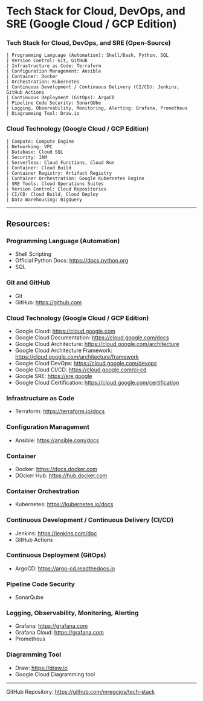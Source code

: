 # Tech Stack for Cloud, DevOps, and SRE (Google Cloud / GCP Edition)

### Tech Stack for Cloud, DevOps, and SRE (Open-Source)
    | Programming Language (Automation): Shell/Bash, Python, SQL
    | Version Control: Git, GitHub
    | Infrastructure as Code: Terraform
    | Configuration Management: Ansible
    | Container: Docker
    | Orchestration: Kubernetes
    | Continuous Development / Continuous Delivery (CI/CD): Jenkins, GitHub Actions
    | Continuous Deployment (GitOps): ArgoCD
    | Pipeline Code Security: SonarQUbe
    | Logging, Observability, Monitoring, Alerting: Grafana, Prometheus
    | Diagramming Tool: Draw.io
    
    
### Cloud Technology (Google Cloud / GCP Edition)
    | Compute: Compute Engine
    | Networking: VPC
    | Database: Cloud SQL
    | Security: IAM
    | Serverless: Cloud Functions, Cloud Run
    | Container: Cloud Build
    | Container Registry: Artifact Registry
    | Container Orchestration: Google Kubernetes Engine
    | SRE Tools: Cloud Operations Suites
    | Version Control: Cloud Repositories
    | CI/CD: Cloud Build, Cloud Deploy
    | Data Warehousing: BigQuery

---

## Resources:

### Programming Language (Automation)
* Shell Scripting
* Official Python Docs: https://docs.python.org
* SQL

### Git and GitHub
* Git
* GitHub: https://github.com

### Cloud Technology (Google Cloud / GCP Edition)

* Google Cloud: https://cloud.google.com
* Google Cloud Documentation: https://cloud.google.com/docs
* Google Cloud Architecture: https://cloud.google.com/architecture
* Google Cloud Architecture Framework: https://cloud.google.com/architecture/framework
* Google Cloud DevOps: https://cloud.google.com/devops
* Google Cloud CI/CD: https://cloud.google.com/ci-cd
* Google SRE: https://sre.google
* Google Cloud Certification: https://cloud.google.com/certification

### Infrastructure as Code
* Terraform: https://terraform.io/docs

### Configuration Management
* Ansible: https://ansible.com/docs

### Container
* Docker: https://docs.docker.com
* DOcker Hub: https://hub.docker.com

### Container Orchestration
* Kubernetes: https://kubernetes.io/docs

### Continuous Development / Continuous Delivery (CI/CD)
* Jenkins: https://jenkins.com/doc
* GitHub Actions

### Continuous Deployment (GitOps)
* ArgoCD: https://argo-cd.readthedocs.io

### Pipeline Code Security
* SonarQube

### Logging, Observability, Monitoring, Alerting
* Grafana: https://grafana.com
* Grafana Cloud: https://grafana.com
* Prometheus

### Diagramming Tool
* Draw: https://draw.io
* Google Cloud Diagramming tool

---

GitHub Repository: https://github.com/mregojos/tech-stack